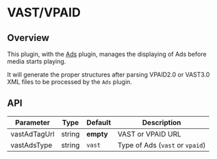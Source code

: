 # VAST/VPAID

## Overview

This plugin, with the [Ads](ads.md) plugin, manages the displaying of Ads before media starts playing.

It will generate the proper structures after parsing VPAID2.0 or VAST3.0 XML files to be processed by the `Ads` plugin.

## API

Parameter | Type | Default | Description
------ | --------- | ------- | --------
vastAdTagUrl | string | __empty__ | VAST or VPAID URL
vastAdsType | string | `vast` | Type of Ads (`vast` or `vpaid`)